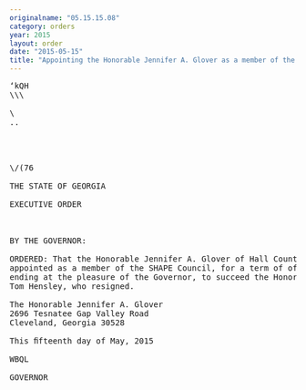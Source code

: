 ```yaml
---
originalname: "05.15.15.08"
category: orders
year: 2015
layout: order
date: "2015-05-15"
title: "Appointing the Honorable Jennifer A. Glover as a member of the SHAPE Council"
---
```

<pre>
‘kQH
\\\

\
..

    
   

\/(76

THE STATE OF GEORGIA

EXECUTIVE ORDER

 

BY THE GOVERNOR:

ORDERED: That the Honorable Jennifer A. Glover of Hall County, Georgia, is
appointed as a member of the SHAPE Council, for a term of ofﬁce
ending at the pleasure of the Governor, to succeed the Honorable
Tom Hensley, who resigned.

The Honorable Jennifer A. Glover
2696 Tesnatee Gap Valley Road
Cleveland, Georgia 30528

This ﬁfteenth day of May, 2015

WBQL

GOVERNOR

 

 

 

</pre>
